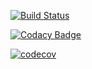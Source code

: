 [![Build Status](https://travis-ci.org/AventusM/Tiimi.io.svg?branch=anton)](https://travis-ci.org/AventusM/Tiimi.io)


[![Codacy Badge](https://api.codacy.com/project/badge/Grade/f41ac702ebac4b3c827c0d1416afc798)](https://www.codacy.com/app/AventusM/Tiimi.io?utm_source=github.com&amp;utm_medium=referral&amp;utm_content=AventusM/Tiimi.io&amp;utm_campaign=Badge_Grade)

[![codecov](https://codecov.io/gh/AventusM/Tiimi.io/branch/anton/graph/badge.svg)](https://codecov.io/gh/AventusM/Tiimi.io)
